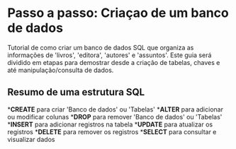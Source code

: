 # Passo a passo: Criaçao de um banco de dados 
Tutorial de como criar um banco de dados SQL que organiza as informações de 'livros', 'editora', 'autores' e 'assuntos'.
Este guia será dividido em etapas para demostrar desde a criação de tabelas, chaves e até manipulação/consulta de dados.

## Resumo de uma estrutura SQL 
*__CREATE__ para criar 'Banco de dados' ou 'Tabelas'
*__ALTER__ para adicionar ou modificar colunas 
*__DROP__ para remover 'Banco de dados' ou 'Tabelas'
*__INSERT__ para adicionar registros na tabela
*__UPDATE__ para atualizar os registros 
*__DELETE__ para remover os registros
*__SELECT__ para consultar e visualizar dados
